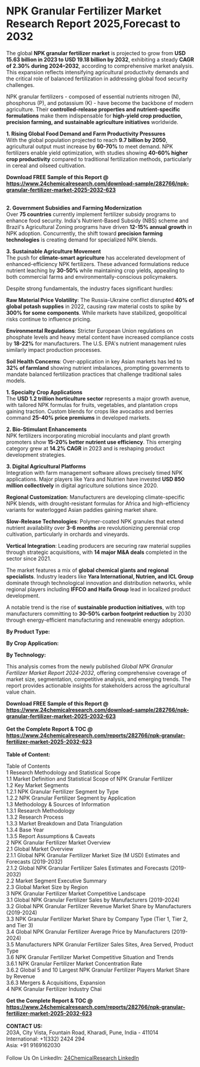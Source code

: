 <h1>NPK Granular Fertilizer Market Research Report 2025,Forecast to 2032</h1><p>The global <strong>NPK granular fertilizer market</strong> is projected to grow from <strong>USD 15.63 billion in 2023 to USD 19.18 billion by 2032</strong>, exhibiting a steady <strong>CAGR of 2.30% during 2024–2032</strong>, according to comprehensive market analysis. This expansion reflects intensifying agricultural productivity demands and the critical role of balanced fertilization in addressing global food security challenges.</p><p>NPK granular fertilizers - composed of essential nutrients nitrogen (N), phosphorus (P), and potassium (K) - have become the backbone of modern agriculture. Their <strong>controlled-release properties and nutrient-specific formulations</strong> make them indispensable for <strong>high-yield crop production, precision farming, and sustainable agriculture initiatives</strong> worldwide.</p><p><strong>1. Rising Global Food Demand and Farm Productivity Pressures</strong><br>
With the global population projected to reach <strong>9.7 billion by 2050</strong>, agricultural output must increase by <strong>60-70%</strong> to meet demand. NPK fertilizers enable yield optimization, with studies showing <strong>40-60% higher crop productivity</strong> compared to traditional fertilization methods, particularly in cereal and oilseed cultivation.</p><div><b>Download FREE Sample of this Report @ 
            <a href="https://www.24chemicalresearch.com/download-sample/282766/npk-granular-fertilizer-market-2025-2032-623">
            https://www.24chemicalresearch.com/download-sample/282766/npk-granular-fertilizer-market-2025-2032-623</a></b></div><br><p><strong>2. Government Subsidies and Farming Modernization</strong><br>
Over <strong>75 countries</strong> currently implement fertilizer subsidy programs to enhance food security. India's Nutrient-Based Subsidy (NBS) scheme and Brazil's Agricultural Zoning programs have driven <strong>12-15% annual growth</strong> in NPK adoption. Concurrently, the shift toward <strong>precision farming technologies</strong> is creating demand for specialized NPK blends.</p><p><strong>3. Sustainable Agriculture Movement</strong><br>
The push for <strong>climate-smart agriculture</strong> has accelerated development of enhanced-efficiency NPK fertilizers. These advanced formulations reduce nutrient leaching by <strong>30-50%</strong> while maintaining crop yields, appealing to both commercial farms and environmentally-conscious policymakers.</p><p>Despite strong fundamentals, the industry faces significant hurdles:</p><p><strong>Raw Material Price Volatility</strong>: The Russia-Ukraine conflict disrupted <strong>40% of global potash supplies</strong> in 2022, causing raw material costs to spike by <strong>300% for some components</strong>. While markets have stabilized, geopolitical risks continue to influence pricing.</p><p><strong>Environmental Regulations</strong>: Stricter European Union regulations on phosphate levels and heavy metal content have increased compliance costs by <strong>18-22%</strong> for manufacturers. The U.S. EPA's nutrient management rules similarly impact production processes.</p><p><strong>Soil Health Concerns</strong>: Over-application in key Asian markets has led to <strong>32% of farmland</strong> showing nutrient imbalances, prompting governments to mandate balanced fertilization practices that challenge traditional sales models.</p><p><strong>1. Specialty Crop Applications</strong><br>
The <strong>USD 1.2 trillion horticulture sector</strong> represents a major growth avenue, with tailored NPK formulas for fruits, vegetables, and plantation crops gaining traction. Custom blends for crops like avocados and berries command <strong>25-40% price premiums</strong> in developed markets.</p><p><strong>2. Bio-Stimulant Enhancements</strong><br>
NPK fertilizers incorporating microbial inoculants and plant growth promoters show <strong>15-20% better nutrient use efficiency</strong>. This emerging category grew at <strong>14.2% CAGR</strong> in 2023 and is reshaping product development strategies.</p><p><strong>3. Digital Agricultural Platforms</strong><br>
Integration with farm management software allows precisely timed NPK applications. Major players like Yara and Nutrien have invested <strong>USD 850 million collectively</strong> in digital agriculture solutions since 2020.</p><p><strong>Regional Customization</strong>: Manufacturers are developing climate-specific NPK blends, with drought-resistant formulas for Africa and high-efficiency variants for waterlogged Asian paddies gaining market share.</p><p><strong>Slow-Release Technologies</strong>: Polymer-coated NPK granules that extend nutrient availability over <strong>3-6 months</strong> are revolutionizing perennial crop cultivation, particularly in orchards and vineyards.</p><p><strong>Vertical Integration</strong>: Leading producers are securing raw material supplies through strategic acquisitions, with <strong>14 major M&amp;A deals</strong> completed in the sector since 2021.</p><p>The market features a mix of <strong>global chemical giants and regional specialists</strong>. Industry leaders like <strong>Yara International, Nutrien, and ICL Group</strong> dominate through technological innovation and distribution networks, while regional players including <strong>IFFCO and Haifa Group</strong> lead in localized product development.</p><p>A notable trend is the rise of <strong>sustainable production initiatives</strong>, with top manufacturers committing to <strong>30-50% carbon footprint reduction</strong> by 2030 through energy-efficient manufacturing and renewable energy adoption.</p><p><strong>By Product Type:</strong></p><p><strong>By Crop Application:</strong></p><p><strong>By Technology:</strong></p><p>This analysis comes from the newly published <em>Global NPK Granular Fertilizer Market Report 2024-2032</em>, offering comprehensive coverage of market size, segmentation, competitive analysis, and emerging trends. The report provides actionable insights for stakeholders across the agricultural value chain.</p><div><b>Download FREE Sample of this Report @ 
            <a href="https://www.24chemicalresearch.com/download-sample/282766/npk-granular-fertilizer-market-2025-2032-623">
            https://www.24chemicalresearch.com/download-sample/282766/npk-granular-fertilizer-market-2025-2032-623</a></b></div><br><div><b>Get the Complete Report & TOC @ 
            <a href="https://www.24chemicalresearch.com/reports/282766/npk-granular-fertilizer-market-2025-2032-623">
            https://www.24chemicalresearch.com/reports/282766/npk-granular-fertilizer-market-2025-2032-623</a></b></div><br>
            <b>Table of Content:</b><p>Table of Contents<br />
1 Research Methodology and Statistical Scope<br />
1.1 Market Definition and Statistical Scope of NPK Granular Fertilizer<br />
1.2 Key Market Segments<br />
1.2.1 NPK Granular Fertilizer Segment by Type<br />
1.2.2 NPK Granular Fertilizer Segment by Application<br />
1.3 Methodology & Sources of Information<br />
1.3.1 Research Methodology<br />
1.3.2 Research Process<br />
1.3.3 Market Breakdown and Data Triangulation<br />
1.3.4 Base Year<br />
1.3.5 Report Assumptions & Caveats<br />
2 NPK Granular Fertilizer Market Overview<br />
2.1 Global Market Overview<br />
2.1.1 Global NPK Granular Fertilizer Market Size (M USD) Estimates and Forecasts (2019-2032)<br />
2.1.2 Global NPK Granular Fertilizer Sales Estimates and Forecasts (2019-2032)<br />
2.2 Market Segment Executive Summary<br />
2.3 Global Market Size by Region<br />
3 NPK Granular Fertilizer Market Competitive Landscape<br />
3.1 Global NPK Granular Fertilizer Sales by Manufacturers (2019-2024)<br />
3.2 Global NPK Granular Fertilizer Revenue Market Share by Manufacturers (2019-2024)<br />
3.3 NPK Granular Fertilizer Market Share by Company Type (Tier 1, Tier 2, and Tier 3)<br />
3.4 Global NPK Granular Fertilizer Average Price by Manufacturers (2019-2024)<br />
3.5 Manufacturers NPK Granular Fertilizer Sales Sites, Area Served, Product Type<br />
3.6 NPK Granular Fertilizer Market Competitive Situation and Trends<br />
3.6.1 NPK Granular Fertilizer Market Concentration Rate<br />
3.6.2 Global 5 and 10 Largest NPK Granular Fertilizer Players Market Share by Revenue<br />
3.6.3 Mergers & Acquisitions, Expansion<br />
4 NPK Granular Fertilizer Industry Chai</p><div><b>Get the Complete Report & TOC @ 
            <a href="https://www.24chemicalresearch.com/reports/282766/npk-granular-fertilizer-market-2025-2032-623">
            https://www.24chemicalresearch.com/reports/282766/npk-granular-fertilizer-market-2025-2032-623</a></b></div><br><b>CONTACT US:</b><br>
            203A, City Vista, Fountain Road, Kharadi, Pune, India - 411014<br>
            International: +1(332) 2424 294<br>
            Asia: +91 9169162030 <br><br>
            Follow Us On LinkedIn: <a href="https://www.linkedin.com/company/24chemicalresearch/">24ChemicalResearch LinkedIn</a>